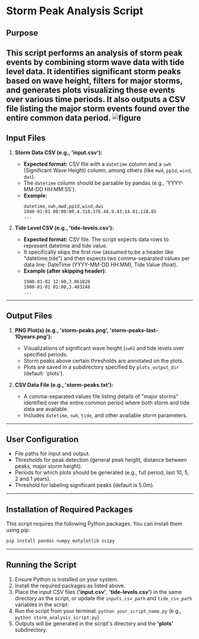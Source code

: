 # Storm Peak Analysis Script

## Purpose

This script performs an analysis of storm peak events by combining storm wave data with tide level data. It identifies significant storm peaks based on wave height, filters for major storms, and generates plots visualizing these events over various time periods. It also outputs a CSV file listing the major storm events found over the entire common data period.
![figure](https://github.com/user-attachments/assets/8f08b358-e6bd-4465-a3d3-35a571fdfb40)
---

## Input Files

1.  **Storm Data CSV (e.g., 'input.csv'):**
    * **Expected format:** CSV file with a `datetime` column and a `swh` (Significant Wave Height) column, among others (like `mwd`, `pp1d`, `wind`, `dwi`).
    * The `datetime` column should be parsable by pandas (e.g., 'YYYY-MM-DD HH:MM:SS').
    * **Example:**
        ```csv
        datetime,swh,mwd,pp1d,wind,dwi
        1940-01-01 00:00:00,4.318,176.48,9.43,14.81,128.85
        ...
        ```

2.  **Tide Level CSV (e.g., 'tide-levels.csv'):**
    * **Expected format:** CSV file. The script expects data rows to represent datetime and tide value.
    * It specifically skips the first row (assumed to be a header like "datetime,tide") and then expects two comma-separated values per data line: DateTime (YYYY-MM-DD HH:MM), Tide Value (float).
    * **Example (after skipping header):**
        ```csv
        1980-01-01 12:00,3.061828
        1980-01-01 01:00,3.483248
        ...
        ```

---

## Output Files

1.  **PNG Plot(s) (e.g., 'storm-peaks.png', 'storm-peaks-last-10years.png'):**
    * Visualizations of significant wave height (`swh`) and tide levels over specified periods.
    * Storm peaks above certain thresholds are annotated on the plots.
    * Plots are saved in a subdirectory specified by `plots_output_dir` (default: 'plots').

2.  **CSV Data File (e.g., 'storm-peaks.txt'):**
    * A comma-separated values file listing details of "major storms" identified over the entire common period where both storm and tide data are available.
    * Includes `datetime`, `swh`, `tide`, and other available storm parameters.

---

## User Configuration

* File paths for input and output.
* Thresholds for peak detection (general peak height, distance between peaks, major storm height).
* Periods for which plots should be generated (e.g., full period, last 10, 5, 2 and 1 years).
* Threshold for labeling significant peaks (default is 5.0m).

---

## Installation of Required Packages

This script requires the following Python packages. You can install them using pip:

```bash
pip install pandas numpy matplotlib scipy
```

---

## Running the Script

1.  Ensure Python is installed on your system.
2.  Install the required packages as listed above.
3.  Place the input CSV files (**'input.csv'**, **'tide-levels.csv'**) in the same directory as the script, or update the `inputs_csv_path` and `tide_csv_path` variables in the script.
4.  Run the script from your terminal: `python your_script_name.py` (e.g., `python storm_analysis_script.py`)
5.  Outputs will be generated in the script's directory and the **'plots'** subdirectory.
